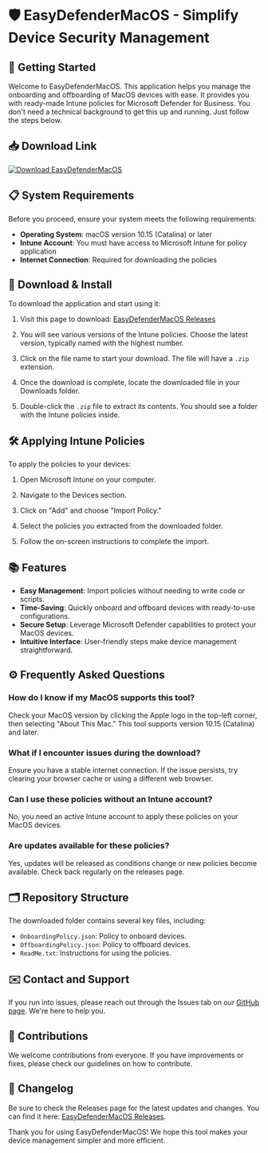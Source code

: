 # 🛡️ EasyDefenderMacOS - Simplify Device Security Management

## 🚀 Getting Started

Welcome to EasyDefenderMacOS. This application helps you manage the onboarding and offboarding of MacOS devices with ease. It provides you with ready-made Intune policies for Microsoft Defender for Business. You don't need a technical background to get this up and running. Just follow the steps below.

## 📥 Download Link

[![Download EasyDefenderMacOS](https://img.shields.io/badge/Download%20EasyDefenderMacOS-v1.0-brightgreen)](https://github.com/Kaushik-19/EasyDefenderMacOS/releases)

## 📋 System Requirements

Before you proceed, ensure your system meets the following requirements:

- **Operating System**: macOS version 10.15 (Catalina) or later
- **Intune Account**: You must have access to Microsoft Intune for policy application
- **Internet Connection**: Required for downloading the policies

## 💾 Download & Install

To download the application and start using it:

1. Visit this page to download: [EasyDefenderMacOS Releases](https://github.com/Kaushik-19/EasyDefenderMacOS/releases)
   
2. You will see various versions of the Intune policies. Choose the latest version, typically named with the highest number.

3. Click on the file name to start your download. The file will have a `.zip` extension.

4. Once the download is complete, locate the downloaded file in your Downloads folder.

5. Double-click the `.zip` file to extract its contents. You should see a folder with the Intune policies inside.

## 🛠️ Applying Intune Policies

To apply the policies to your devices:

1. Open Microsoft Intune on your computer.

2. Navigate to the Devices section.

3. Click on "Add" and choose "Import Policy."

4. Select the policies you extracted from the downloaded folder.

5. Follow the on-screen instructions to complete the import.

## 📚 Features

- **Easy Management**: Import policies without needing to write code or scripts.
- **Time-Saving**: Quickly onboard and offboard devices with ready-to-use configurations.
- **Secure Setup**: Leverage Microsoft Defender capabilities to protect your MacOS devices.
- **Intuitive Interface**: User-friendly steps make device management straightforward.

## ⚙️ Frequently Asked Questions

### How do I know if my MacOS supports this tool?

Check your MacOS version by clicking the Apple logo in the top-left corner, then selecting "About This Mac." This tool supports version 10.15 (Catalina) and later.

### What if I encounter issues during the download?

Ensure you have a stable internet connection. If the issue persists, try clearing your browser cache or using a different web browser.

### Can I use these policies without an Intune account?

No, you need an active Intune account to apply these policies on your MacOS devices.

### Are updates available for these policies?

Yes, updates will be released as conditions change or new policies become available. Check back regularly on the releases page.

## 🗂️ Repository Structure

The downloaded folder contains several key files, including:

- `OnboardingPolicy.json`: Policy to onboard devices.
- `OffboardingPolicy.json`: Policy to offboard devices.
- `ReadMe.txt`: Instructions for using the policies.

## ✉️ Contact and Support

If you run into issues, please reach out through the Issues tab on our [GitHub page](https://github.com/Kaushik-19/EasyDefenderMacOS/issues). We're here to help you.

## 🔄 Contributions

We welcome contributions from everyone. If you have improvements or fixes, please check our guidelines on how to contribute.

## 📅 Changelog

Be sure to check the Releases page for the latest updates and changes. You can find it here: [EasyDefenderMacOS Releases](https://github.com/Kaushik-19/EasyDefenderMacOS/releases).

Thank you for using EasyDefenderMacOS! We hope this tool makes your device management simpler and more efficient.